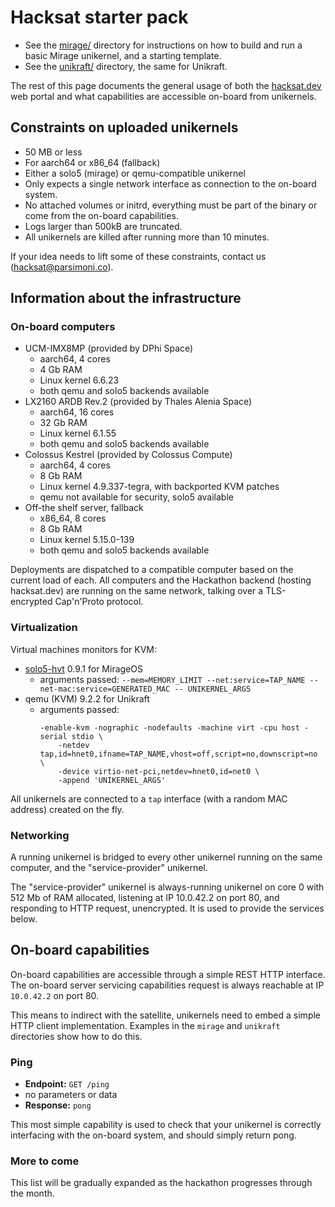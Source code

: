 # Hacksat starter pack

- See the [mirage/](mirage/) directory for instructions on how to build and run
  a basic Mirage unikernel, and a starting template.
- See the [unikraft/](unikraft/) directory, the same for Unikraft.

The rest of this page documents the general usage of both the
[hacksat.dev](https://hacksat.dev) web portal and what capabilities are
accessible on-board from unikernels.

## Constraints on uploaded unikernels

- 50 MB or less
- For aarch64 or x86_64 (fallback)
- Either a solo5 (mirage) or qemu-compatible unikernel
- Only expects a single network interface as connection to the on-board system.
- No attached volumes or initrd, everything must be part of the binary or come
  from the on-board capabilities.
- Logs larger than 500kB are truncated.
- All unikernels are killed after running more than 10 minutes.

If your idea needs to lift some of these constraints, contact us
(hacksat@parsimoni.co).

## Information about the infrastructure

### On-board computers

- UCM-IMX8MP (provided by DPhi Space)
  - aarch64, 4 cores
  - 4 Gb RAM
  - Linux kernel 6.6.23
  - both qemu and solo5 backends available
- LX2160 ARDB Rev.2 (provided by Thales Alenia Space)
  - aarch64, 16 cores
  - 32 Gb RAM
  - Linux kernel 6.1.55
  - both qemu and solo5 backends available
- Colossus Kestrel (provided by Colossus Compute)
  - aarch64, 4 cores
  - 8 Gb RAM
  - Linux kernel 4.9.337-tegra, with backported KVM patches
  - qemu not available for security, solo5 available
- Off-the shelf server, fallback
  - x86_64, 8 cores
  - 8 Gb RAM
  - Linux kernel 5.15.0-139
  - both qemu and solo5 backends available

Deployments are dispatched to a compatible computer based on the current load of
each. All computers and the Hackathon backend (hosting hacksat.dev) are running
on the same network, talking over a TLS-encrypted Cap'n'Proto protocol.

### Virtualization

Virtual machines monitors for KVM:
- [solo5-hvt](https://github.com/Solo5/solo5) 0.9.1 for MirageOS
  - arguments passed:
    `--mem=MEMORY_LIMIT --net:service=TAP_NAME --net-mac:service=GENERATED_MAC -- UNIKERNEL_ARGS`
- qemu (KVM) 9.2.2 for Unikraft
  - arguments passed:
    ```
    -enable-kvm -nographic -nodefaults -machine virt -cpu host -serial stdio \
        -netdev tap,id=hnet0,ifname=TAP_NAME,vhost=off,script=no,downscript=no \
        -device virtio-net-pci,netdev=hnet0,id=net0 \
        -append 'UNIKERNEL_ARGS'
    ```

All unikernels are connected to a `tap` interface (with a random MAC address) created on the fly.

### Networking

A running unikernel is bridged to every other unikernel running on the same
computer, and the "service-provider" unikernel.

The "service-provider" unikernel is always-running unikernel on core 0 with 512
Mb of RAM allocated, listening at IP 10.0.42.2 on port 80, and responding to
HTTP request, unencrypted. It is used to provide the services below.

## On-board capabilities

On-board capabilities are accessible through a simple REST HTTP interface.
The on-board server servicing capabilities request is always reachable at IP
`10.0.42.2` on port 80.

This means to indirect with the satellite, unikernels need to embed a simple
HTTP client implementation. Examples in the `mirage` and `unikraft` directories
show how to do this.

### Ping

- **Endpoint:** `GET /ping`
- no parameters or data
- **Response:** `pong`

This most simple capability is used to check that your unikernel is correctly
interfacing with the on-board system, and should simply return pong.

### More to come

This list will be gradually expanded as the hackathon progresses through the
month.
